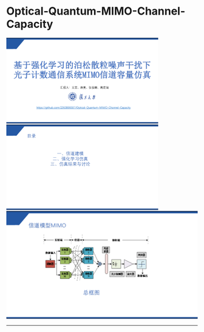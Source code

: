 # Optical-Quantum-MIMO-Channel-Capacity
<img src="assets/信息论荣誉课PPT_页面_01.png" width="400"/>
<img src="assets/信息论荣誉课PPT_页面_02.png" width="400"/>

<img src="assets/信息论荣誉课PPT_页面_03.png" width="600"/>

---
